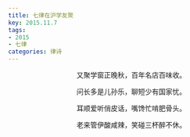 ```yaml
---
title: 七律在沪学友聚
key: 2015.11.7
tags: 
- 2015
- 七律
categories: 律诗
---
```


<p align="center">又聚学窗正晚秋，百年名店百味收。
</p>
<p align="center">问长多是儿孙乐，聊短少有国家忧。
</p>
<p align="center">耳顺爱听俏皮话，嘴馋忙啃肥骨头。
</p>
<p align="center">老来管伊酸咸辣，笑碰三杯醉不休。
</p>
